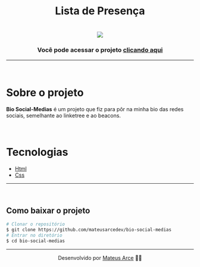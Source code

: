 <h1 align="center">
        Lista de Presença
</h1>

<h1 align="center">
    <img src="img/capa.png">
</h1>

<h3 align="center">Você pode acessar o projeto <a href="https://bio-social-medias.vercel.app/" target="_blank">clicando aqui</a></h3>

---

</br>

# Sobre o projeto

**Bio Social-Medias** é um projeto que fiz para pôr na minha bio das redes sociais, semelhante ao linketree e ao beacons.
</br>
</br>
<br/>

# Tecnologias

- [Html](https://www.w3schools.com/html/)
- [Css](https://www.w3schools.com/css/)

---
<br/>

## Como baixar o projeto

```bash
# Clonar o repositório
$ git clone https://github.com/mateusarcedev/bio-social-medias
# Entrar no diretório
$ cd bio-social-medias
```

---

<p align="center"> Desenvolvido por <a href="https://www.linkedin.com/in/mateus-arce/">Mateus Arce</a> ✌🏼</p>
